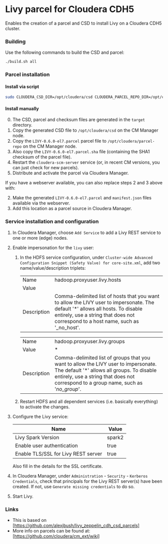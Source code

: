 # Livy parcel for Cloudera CDH5 #

Enables the creation of a parcel and CSD to install Livy on a Cloudera CDH5 cluster.

### Building ###

Use the following commands to build the CSD and parcel:

```bash
./build.sh all
```


### Parcel installation ###

#### Install via script

```bash
sudo CLOUDERA_CSD_DIR=/opt/cloudera/csd CLOUDERA_PARCEL_REPO_DIR=/opt/cloudera/parcel-repo ./build.sh install
```

#### Install manually

0. The CSD, parcel and checksum files are generated in the `target` directory.
1. Copy the generated CSD file to `/opt/cloudera/csd` on the CM Manager node.
2. Copy the `LIVY-0.6.0-el7.parcel` parcel file to `/opt/cloudera/parcel-repo` on the CM Manager node.
3. Also copy the `LIVY-0.6.0-el7.parcel.sha` file (containing the SHA1 checksum of the parcel file).
4. Restart the `cloudera-scm-server` service (or, in recent CM versions, you can just check for new parcels).
5. Distribute and activate the parcel via Cloudera Manager.


If you have a webserver available, you can also replace steps 2 and 3 above with:

2. Make the generated `LIVY-0.6.0-el7.parcel` and `manifest.json` files available via the webserver.
3. Add this location as a parcel source in Cloudera Manager.


### Service installation and configuration ###

1. In Cloudera Manager, choose `Add Service` to add a Livy REST service to one or more (edge) nodes.
2. Enable impersonation for the `livy` user:

    1. In the HDFS service configuration, under `Cluster-wide Advanced Configuration Snippet (Safety Valve) for core-site.xml`, 
        add two name/value/description triplets:
	 
	     | | |
	     | --- | -------- |
	     | Name | hadoop.proxyuser.livy.hosts |
	     | Value | <comma-separated list of the FQDNs on which Livy is installed> |
	     | Description | Comma-delimited list of hosts that you want to allow the LIVY user to impersonate. The default '*' allows all hosts. To disable entirely, use a string that does not correspond to a host name, such as '_no_host'.

	     | | |
	     | --- | -------- |
	     | Name | hadoop.proxyuser.livy.groups |
	     | Value | * |
	     | Description | Comma-delimited list of groups that you want to allow the LIVY user to impersonate. The default '*' allows all groups. To disable entirely, use a string that does not correspond to a group name, such as '_no_group_'. |


    2. Restart HDFS and all dependent services (i.e. basically everything) to activate the changes.


3. Configure the Livy service:

    | Name | Value |
    | --- | ------- |
    | Livy Spark Version | spark2 |
    | Enable user authentication | true |
    | Enable TLS/SSL for Livy REST server | true |
   
    Also fill in the details for the SSL certificate.
   
4. In Cloudera Manager, under `Administration` - `Security` - `Kerberos Credentials`, check that principals for the Livy REST server(s) have been created.
    If not, use `Generate missing credentials` to do so.
   
5. Start Livy.
   
  
### Links ###

* This is based on [https://github.com/alexjbush/livy_zeppelin_cdh_csd_parcels]
* More info on parcels can be found at: [https://github.com/cloudera/cm_ext/wiki]
